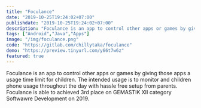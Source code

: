 ```yaml
---
title: "Foculance"
date: "2019-10-25T19:24:02+07:00"
publishdate: "2019-10-25T19:24:02+07:00"
description: "Foculance is an app to control other apps or games by giving those apps a usage time limit for children."
tags: ["Android","Java","Apps"]
image: "/img/foculance.png"
code: "https://gitlab.com/chillytaka/foculance"
demo: "https://preview.tinyurl.com/y66t7w6z"
featured: true
---
```


Foculance is an app to control other apps or games by giving those apps a usage time limit for children. The intended usage is to monitor and children phone usage throughout the day with hassle free setup from parents. Foculance is able to achieved 3rd place on GEMASTIK XII category Softwawre Development on 2019.
